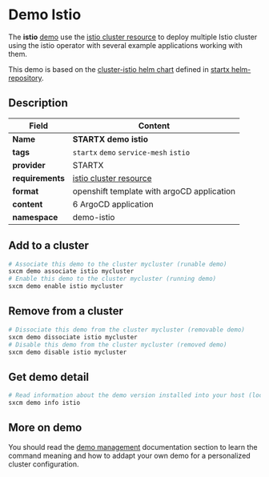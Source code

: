 # Demo Istio

The **istio** [demo](../../5-demos) use the [istio cluster resource](../../resources/istio) to deploy multiple Istio cluster using the istio operator with several example applications working with them.

This demo is based on the [cluster-istio helm chart](https://helm-repository.readthedocs.io/en/latest/charts/cluster-istio) defined in [startx helm-repository](https://helm-repository.readthedocs.io).

## Description

| Field            | Content                                         |
| ---------------- | ----------------------------------------------- |
| **Name**         | **STARTX demo istio**                           |
| **tags**         | `startx` `demo` `service-mesh` `istio`          |
| **provider**     | STARTX                                          |
| **requirements** | [istio cluster resource](../../resources/istio) |
| **format**       | openshift template with argoCD application      |
| **content**      | 6 ArgoCD application                            |
| **namespace**    | demo-istio                                      |

## Add to a cluster

```bash
# Associate this demo to the cluster mycluster (runable demo)
sxcm demo associate istio mycluster
# Enable this demo to the cluster mycluster (running demo)
sxcm demo enable istio mycluster
```

## Remove from a cluster

```bash
# Dissociate this demo from the cluster mycluster (removable demo)
sxcm demo dissociate istio mycluster
# Disable this demo from the cluster mycluster (removed demo)
sxcm demo disable istio mycluster
```

## Get demo detail

```bash
# Read information about the demo version installed into your host (local)
sxcm demo info istio
```

## More on demo

You should read the [demo management](../../5-demos) documentation section to learn the command
meaning and how to addapt your own demo for a personalized cluster configuration.

